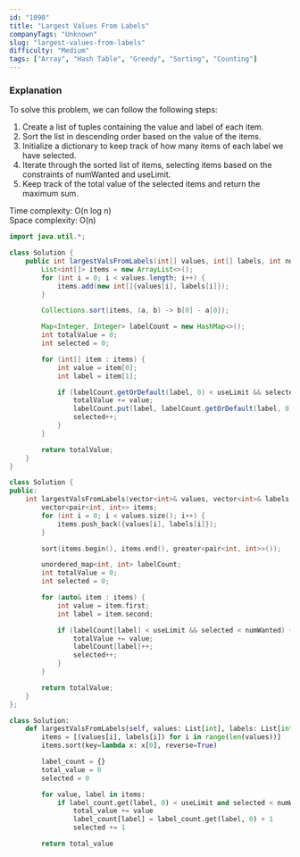 ```yaml
---
id: "1090"
title: "Largest Values From Labels"
companyTags: "Unknown"
slug: "largest-values-from-labels"
difficulty: "Medium"
tags: ["Array", "Hash Table", "Greedy", "Sorting", "Counting"]
---
```


### Explanation
To solve this problem, we can follow the following steps:
1. Create a list of tuples containing the value and label of each item.
2. Sort the list in descending order based on the value of the items.
3. Initialize a dictionary to keep track of how many items of each label we have selected.
4. Iterate through the sorted list of items, selecting items based on the constraints of numWanted and useLimit.
5. Keep track of the total value of the selected items and return the maximum sum.

Time complexity: O(n log n)  
Space complexity: O(n)
```java
import java.util.*;

class Solution {
    public int largestValsFromLabels(int[] values, int[] labels, int numWanted, int useLimit) {
        List<int[]> items = new ArrayList<>();
        for (int i = 0; i < values.length; i++) {
            items.add(new int[]{values[i], labels[i]});
        }

        Collections.sort(items, (a, b) -> b[0] - a[0]);

        Map<Integer, Integer> labelCount = new HashMap<>();
        int totalValue = 0;
        int selected = 0;

        for (int[] item : items) {
            int value = item[0];
            int label = item[1];

            if (labelCount.getOrDefault(label, 0) < useLimit && selected < numWanted) {
                totalValue += value;
                labelCount.put(label, labelCount.getOrDefault(label, 0) + 1);
                selected++;
            }
        }

        return totalValue;
    }
}
```

```cpp
class Solution {
public:
    int largestValsFromLabels(vector<int>& values, vector<int>& labels, int numWanted, int useLimit) {
        vector<pair<int, int>> items;
        for (int i = 0; i < values.size(); i++) {
            items.push_back({values[i], labels[i]});
        }

        sort(items.begin(), items.end(), greater<pair<int, int>>());

        unordered_map<int, int> labelCount;
        int totalValue = 0;
        int selected = 0;

        for (auto& item : items) {
            int value = item.first;
            int label = item.second;

            if (labelCount[label] < useLimit && selected < numWanted) {
                totalValue += value;
                labelCount[label]++;
                selected++;
            }
        }

        return totalValue;
    }
};
```

```python
class Solution:
    def largestValsFromLabels(self, values: List[int], labels: List[int], numWanted: int, useLimit: int) -> int:
        items = [(values[i], labels[i]) for i in range(len(values))]
        items.sort(key=lambda x: x[0], reverse=True)

        label_count = {}
        total_value = 0
        selected = 0

        for value, label in items:
            if label_count.get(label, 0) < useLimit and selected < numWanted:
                total_value += value
                label_count[label] = label_count.get(label, 0) + 1
                selected += 1

        return total_value
```